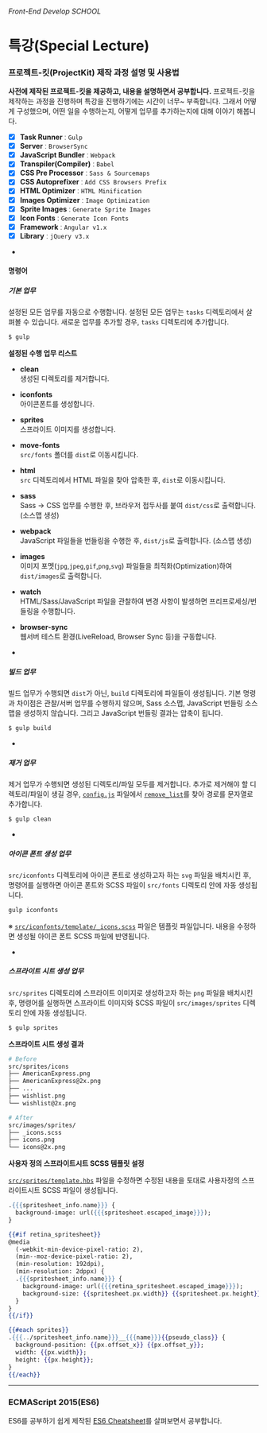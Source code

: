 ###### Front-End Develop SCHOOL

# 특강(Special Lecture)

### 프로젝트-킷(ProjectKit) 제작 과정 설명 및 사용법

__사전에 제작된 프로젝트-킷을 제공하고, 내용을 설명하면서 공부합니다.__ 프로젝트-킷을 제작하는 과정을 진행하며 특강을 진행하기에는 시간이 너무~ 부족합니다. 그래서 어떻게 구성했으며, 어떤 일을 수행하는지, 어떻게 업무를 추가하는지에 대해 이야기 해봅니다.

- [x] __Task Runner__ ː `Gulp`
- [x] __Server__ ː `BrowserSync`
- [x] __JavaScript Bundler__ ː `Webpack`
- [x] __Transpiler(Compiler)__ ː `Babel`
- [x] __CSS Pre Processor__ ː `Sass & Sourcemaps`
- [x] __CSS Autoprefixer__ ː `Add CSS Browsers Prefix`
- [x] __HTML Optimizer__ ː `HTML Minification`
- [x] __Images Optimizer__ ː `Image Optimization`
- [x] __Sprite Images__ ː `Generate Sprite Images`
- [x] __Icon Fonts__ ː `Generate Icon Fonts`
- [x] __Framework__ ː `Angular v1.x`
- [x] __Library__ ː `jQuery v3.x`

-

#### 명령어

##### 기본 업무

설정된 모든 업무를 자동으로 수행합니다. 설정된 모든 업무는 `tasks` 디렉토리에서 살펴볼 수 있습니다. 새로운 업무를 추가할 경우, `tasks` 디렉토리에 추가합니다.

```sh
$ gulp
```

__설정된 수행 업무 리스트__

- __clean__         <br>생성된 디렉토리를 제거합니다.
- __iconfonts__     <br>아이콘폰트를 생성합니다.
- __sprites__       <br>스프라이트 이미지를 생성합니다.
- __move-fonts__    <br>`src/fonts` 폴더를 `dist`로 이동시킵니다.
- __html__          <br>`src` 디렉토리에서 HTML 파일을 찾아 압축한 후, `dist`로 이동시킵니다.
- __sass__          <br>Sass → CSS 업무를 수행한 후, 브라우저 접두사를 붙여 `dist/css`로 출력합니다. (소스맵 생성)
- __webpack__       <br>JavaScript 파일들을 번들링을 수행한 후, `dist/js`로 출력합니다. (소스맵 생성)
- __images__        <br>이미지 포멧(`jpg`,`jpeg`,`gif`,`png`,`svg`) 파일들을 최적화(Optimization)하여 `dist/images`로 출력합니다.
- __watch__         <br>HTML/Sass/JavaScript 파일을 관찰하여 변경 사항이 발생하면 프리프로세싱/번들링을 수행합니다.
- __browser-sync__  <br>웹서버 테스트 환경(LiveReload, Browser Sync 등)을 구동합니다.

-

##### 빌드 업무

빌드 업무가 수행되면 `dist`가 아닌, `build` 디렉토리에 파일들이 생성됩니다. 기본 명령과 차이점은 관찰/서버 업무를 수행하지 않으며, Sass 소스맵, JavaScript 번들링 소스맵을 생성하지 않습니다. 그리고 JavaScript 번들링 결과는 압축이 됩니다.

```sh
$ gulp build
```

-

##### 제거 업무

제거 업무가 수행되면 생성된 디렉토리/파일 모두를 제거합니다. 추가로 제거해야 할 디렉토리/파일이 생길 경우, [`config.js`](ProjectKit/config.js) 파일에서 [`remove_list`](ProjectKit/config.js#L180)를 찾아 경로를 문자열로 추가합니다.

```sh
$ gulp clean
```

-

##### 아이콘 폰트 생성 업무

`src/iconfonts` 디렉토리에 아이콘 폰트로 생성하고자 하는 `svg` 파일을 배치시킨 후, 명령어를 실행하면 아이콘 폰트와 SCSS 파일이 `src/fonts` 디렉토리 안에 자동 생성됩니다.

```sh
gulp iconfonts
```

※ [`src/iconfonts/template/_icons.scss`](ProjectKit/src/iconfonts/template/_icons.scss) 파일은 템플릿 파일입니다. 내용을 수정하면 생성될 아이콘 폰트 SCSS 파일에 반영됩니다.

-

##### 스프라이트 시트 생성 업무

`src/sprites` 디렉토리에 스프라이트 이미지로 생성하고자 하는 `png` 파일을 배치시킨 후, 명령어를 실행하면 스프라이트 이미지와 SCSS 파일이 `src/images/sprites` 디렉토리 안에 자동 생성됩니다.

```sh
$ gulp sprites
```

__스프라이트 시트 생성 결과__

```sh
# Before
src/sprites/icons
├── AmericanExpress.png
├── AmericanExpress@2x.png
├── ...
├── wishlist.png
└── wishlist@2x.png
```

```sh
# After
src/images/sprites/
├── _icons.scss
├── icons.png
└── icons@2x.png
```

__사용자 정의 스프라이트시트 SCSS 템플릿 설정__

[`src/sprites/template.hbs`](ProjectKit/src/sprites/template.hbs) 파일을 수정하면 수정된 내용을 토대로 사용자정의 스프라이트시트 SCSS 파일이 생성됩니다.

```hbs
.{{{spritesheet_info.name}}} {
  background-image: url({{{spritesheet.escaped_image}}});
}

{{#if retina_spritesheet}}
@media
  (-webkit-min-device-pixel-ratio: 2),
  (min--moz-device-pixel-ratio: 2),
  (min-resolution: 192dpi),
  (min-resolution: 2dppx) {
  .{{{spritesheet_info.name}}} {
    background-image: url({{{retina_spritesheet.escaped_image}}});
    background-size: {{spritesheet.px.width}} {{spritesheet.px.height}};
  }
}
{{/if}}

{{#each sprites}}
.{{{../spritesheet_info.name}}}__{{{name}}}{{pseudo_class}} {
  background-position: {{px.offset_x}} {{px.offset_y}};
  width: {{px.width}};
  height: {{px.height}};
}
{{/each}}
```

---

### ECMAScript 2015(ES6)

ES6를 공부하기 쉽게 제작된 [ES6 Cheatsheet](./ECMAScript_2015.md)를 살펴보면서 공부합니다.
